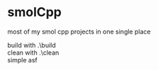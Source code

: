 # smolCpp
most of my smol cpp projects in one single place

build with .\build<br>
clean with .\clean<br>
simple asf
